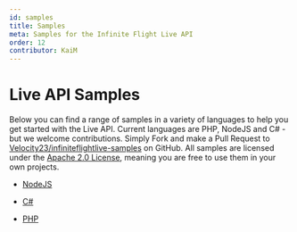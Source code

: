 ```yaml
---
id: samples
title: Samples
meta: Samples for the Infinite Flight Live API
order: 12
contributor: KaiM
---
```


# Live API Samples

Below you can find a range of samples in a variety of languages to help you get started with the Live API. Current languages are PHP, NodeJS and C# - but we welcome contributions. Simply Fork and make a Pull Request to [Velocity23/infiniteflightlive-samples](https://github.com/Velocity23/infiniteflightlive-samples) on GitHub. All samples are licensed under the [Apache 2.0 License](https://github.com/Velocity23/infiniteflightlive-samples/blob/master/LICENSE), meaning you are free to use them in your own projects. 

- [NodeJS](https://github.com/Velocity23/infiniteflightlive-samples/tree/master/NodeJS)
- [C#](https://github.com/Velocity23/infiniteflightlive-samples/tree/master/C%23)

- [PHP](https://github.com/Velocity23/infiniteflightlive-samples/tree/master/PHP)